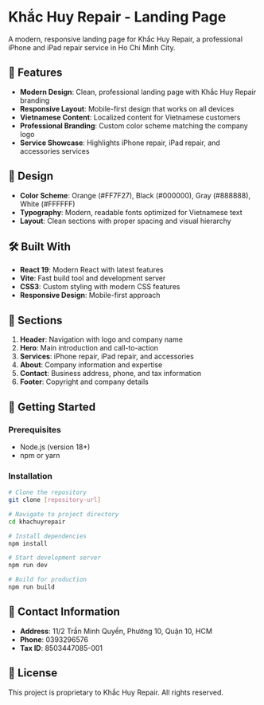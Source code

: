 # Khắc Huy Repair - Landing Page

A modern, responsive landing page for Khắc Huy Repair, a professional iPhone and iPad repair service in Ho Chi Minh City.

## 🚀 Features

- **Modern Design**: Clean, professional landing page with Khắc Huy Repair branding
- **Responsive Layout**: Mobile-first design that works on all devices
- **Vietnamese Content**: Localized content for Vietnamese customers
- **Professional Branding**: Custom color scheme matching the company logo
- **Service Showcase**: Highlights iPhone repair, iPad repair, and accessories services

## 🎨 Design

- **Color Scheme**: Orange (#FF7F27), Black (#000000), Gray (#888888), White (#FFFFFF)
- **Typography**: Modern, readable fonts optimized for Vietnamese text
- **Layout**: Clean sections with proper spacing and visual hierarchy

## 🛠️ Built With

- **React 19**: Modern React with latest features
- **Vite**: Fast build tool and development server
- **CSS3**: Custom styling with modern CSS features
- **Responsive Design**: Mobile-first approach

## 📱 Sections

1. **Header**: Navigation with logo and company name
2. **Hero**: Main introduction and call-to-action
3. **Services**: iPhone repair, iPad repair, and accessories
4. **About**: Company information and expertise
5. **Contact**: Business address, phone, and tax information
6. **Footer**: Copyright and company details

## 🚀 Getting Started

### Prerequisites
- Node.js (version 18+)
- npm or yarn

### Installation
```bash
# Clone the repository
git clone [repository-url]

# Navigate to project directory
cd khachuyrepair

# Install dependencies
npm install

# Start development server
npm run dev

# Build for production
npm run build
```

## 📍 Contact Information

- **Address**: 11/2 Trần Minh Quyền, Phường 10, Quận 10, HCM
- **Phone**: 0393296576
- **Tax ID**: 8503447085-001

## 📄 License

This project is proprietary to Khắc Huy Repair. All rights reserved.
